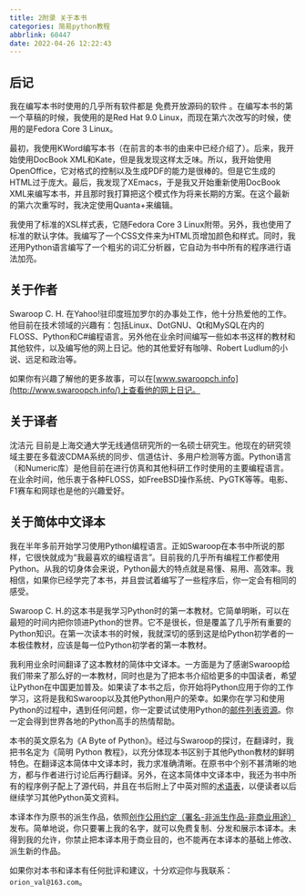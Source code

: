 ```yaml
---
title: 2附录 关于本书
categories: 简易python教程
abbrlink: 60447
date: 2022-04-26 12:22:43
---
```

## 后记
我在编写本书时使用的几乎所有软件都是 免费开放源码的软件 。在编写本书的第一个草稿的时候，我使用的是Red Hat 9.0 Linux，而现在第六次改写的时候，使用的是Fedora Core 3 Linux。
<!-- more -->
最初，我使用KWord编写本书（在前言的本书的由来中已经介绍了）。后来，我开始使用DocBook XML和Kate，但是我发现这样太乏味。所以，我开始使用OpenOffice，它对格式的控制以及生成PDF的能力是很棒的。但是它生成的HTML过于庞大。最后，我发现了XEmacs，于是我又开始重新使用DocBook XML来编写本书，并且那时我打算把这个模式作为将来长期的方案。在这个最新的第六次重写时，我决定使用Quanta+来编辑。

我使用了标准的XSL样式表，它随Fedora Core 3 Linux附带。另外，我也使用了标准的默认字体。我编写了一个CSS文件来为HTML页增加颜色和样式。同时，我还用Python语言编写了一个粗劣的词汇分析器，它自动为书中所有的程序进行语法加亮。

## 关于作者
Swaroop C. H. 在Yahoo!驻印度班加罗尔的办事处工作，他十分热爱他的工作。他目前在技术领域的兴趣有：包括Linux、DotGNU、Qt和MySQL在内的FLOSS、Python和C#编程语言。另外他在业余时间编写一些如本书这样的教材和其他软件，以及编写他的网上日记。他的其他爱好有咖啡、Robert Ludlum的小说、远足和政治等。

如果你有兴趣了解他的更多故事，可以在[www.swaroopch.info](http://www.swaroopch.info/)上查看他的网上日记。

## 关于译者
沈洁元 目前是上海交通大学无线通信研究所的一名硕士研究生。他现在的研究领域主要在多载波CDMA系统的同步、信道估计、多用户检测等方面。Python语言（和Numeric库）是他目前在进行仿真和其他科研工作时使用的主要编程语言。在业余时间，他乐衷于各种FLOSS，如FreeBSD操作系统、PyGTK等等。电影、F1赛车和网球也是他的兴趣爱好。

## 关于简体中文译本
我在半年多前开始学习使用Python编程语言。正如Swaroop在本书中所说的那样，它很快就成为“我最喜欢的编程语言”。目前我的几乎所有编程工作都使用Python。从我的切身体会来说，Python最大的特点就是易懂、易用、高效率。我相信，如果你已经学完了本书，并且尝试着编写了一些程序后，你一定会有相同的感受。

Swaroop C. H.的这本书是我学习Python时的第一本教材。它简单明晰，可以在最短的时间内把你领进Python的世界。它不是很长，但是覆盖了几乎所有重要的Python知识。在第一次读本书的时候，我就深切的感到这是给Python初学者的一本极佳教材，应该是每一位Python初学者的第一本教材。

我利用业余时间翻译了这本教材的简体中文译本。一方面是为了感谢Swaroop给我们带来了那么好的一本教材，同时也是为了把本书介绍给更多的中国读者，希望让Python在中国更加普及。如果读了本书之后，你开始将Python应用于你的工作学习，这将是我和Swaroop以及其他Python用户的荣幸。如果你在学习和使用Python的过程中，遇到任何问题，你一定要试试使用Python的[邮件列表资源](http://mail.python.org/mailman/listinfo)。你一定会得到世界各地的Python高手的热情帮助。

本书的英文原名为《A Byte of Python》。经过与Swaroop的探讨，在翻译时，我把书名定为《简明 Python 教程》，以充分体现本书区别于其他Python教材的鲜明特色。在翻译这本简体中文译本时，我力求准确清晰。在原书中个别不甚清晰的地方，都与作者进行讨论后再行翻译。另外，在这本简体中文译本中，我还为书中所有的程序例子配上了源代码，并且在书后附上了中英对照的[术语表](http://woodpecker.org.cn/abyteofpython_cn/chinese/apcs02.html)，以便读者以后继续学习其他Python英文资料。

本译本作为原书的派生作品，依照[创作公用约定（署名-非派生作品-非商业用途）](http://www.creativecommons.cn/licenses/by-nd-nc/1.0/)发布。简单地说，你只要署上我的名字，就可以免费复制、分发和展示本译本。未得到我的允许，你禁止把本译本用于商业目的，也不能再在本译本的基础上修改、派生新的作品。

如果你对本书和译本有任何批评和建议，十分欢迎你与我联系：`orion_val@163.com`。